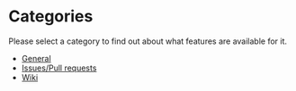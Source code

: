 # Categories
Please select a category to find out about what features are available for it.

- [General](general)
- [Issues/Pull requests](issues-pull-requests)
- [Wiki](wiki)